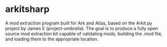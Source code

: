 # arkitsharp
A mod extraction program built for Ark and Atlas, based on the Arkit.py project by James E (project-umbrella). The goal is to produce a fully open source mod extraction kit capable of validating mods, building the .mod file, and loading them to the appropriate location.

